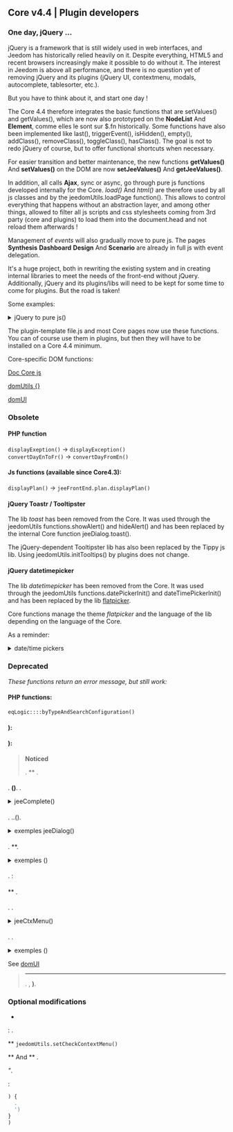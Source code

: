 ## Core v4.4 | Plugin developers

### One day, jQuery ...

jQuery is a framework that is still widely used in web interfaces, and Jeedom has historically relied heavily on it. Despite everything, HTML5 and recent browsers increasingly make it possible to do without it. The interest in Jeedom is above all performance, and there is no question yet of removing jQuery and its plugins (jQuery UI, contextmenu, modals, autocomplete, tablesorter, etc.).

But you have to think about it, and start one day !

The Core 4.4 therefore integrates the basic functions that are setValues() and getValues(), which are now also prototyped on the **NodeList** And **Element**, comme elles le sont sur $.fn historically. Some functions have also been implemented like last(), triggerEvent(), isHidden(), empty(), addClass(), removeClass(), toggleClass(), hasClass(). The goal is not to redo jQuery of course, but to offer functional shortcuts when necessary.

For easier transition and better maintenance, the new functions **getValues()** And **setValues()** on the DOM are now **setJeeValues()** And **getJeeValues()**.

In addition, all calls **Ajax**, sync or async, go through pure js functions developed internally for the Core. *load()* And *html()* are therefore used by all js classes and by the jeedomUtils.loadPage function(). This allows to control everything that happens without an abstraction layer, and among other things, allowed to filter all js scripts and css stylesheets coming from 3rd party (core and plugins) to load them into the document.head and not reload them afterwards !

Management of *events* will also gradually move to pure js. The pages **Synthesis** **Dashboard** **Design** And **Scenario** are already in full js with event delegation.

It's a huge project, both in rewriting the existing system and in creating internal libraries to meet the needs of the front-end without jQuery. Additionally, jQuery and its plugins/libs will need to be kept for some time to come for plugins. But the road is taken!

Some examples:

<details>

  <summary markdown="span">jQuery to pure js()</summary>

  ~~~ js
  {% raw %}
  //jQuery:
  $('#table_objectSummary tbody').append(tr)
  $('#table_objectSummary tbody tr').last().setValues(_summary, '.objectSummaryAttr')

  //Pure js:
  document.querySelector('#table_objectSummary tbody').insertAdjacentHTML('beforeend', tr)
  document.querySelectorAll('#table_objectSummary tbody tr').last().setJeeValues(_summary, '.objectSummaryAttr')

  //jQuery:
  var eqId = $('.eqLogicAttr[data-l1key=id]').value()
  var config = $('#config').getValues('.configKey')[0]
  var expression = $(this).closest('.actionOnMessage').getValues('.expressionAttr')

  //Pure js:
  var eqId = document.querySelector('.eqLogicAttr[data-l1key="id"]').jeeValue()
  var config = document.getElementById('config').getJeeValues('.configKey')[0]
  var expression = this.closest('.actionOnMessage').getJeeValues('.expressionAttr')

  //jQuery:
  addMyTr: function(_data) {
    var tr = '>'
    tr += '>'
    tr += '>'
    tr += '>'
    let newRow = $(tr)
    newRow.setValues(data, '.mytrDataAttr')
    $('#table_stuff tbody').append(newRow)
    //return newRow
  }

  //Pure js:
  addMyTr: function(_data) {
    var tr = '>'
    tr += '>'
    tr += '>'
    tr += '>'
    let newRow = document.createElement('tr')
    newRow.innerHTML = tr
    newRow.setJeeValues(_data, '.mytrDataAttr')
    document.getElementById('table_stuff').querySelector('tbody').appendChild(newRow)
    //return newRow
  }

  //jQuery:
  $(function(){
    console.log('Dom ready!')
  })

  //Core js:
  domUtils(function(){
    console.log('Dom ready!')
  })

  {% endraw %}
  ~~~

</details>

The plugin-template file.js and most Core pages now use these functions. You can of course use them in plugins, but then they will have to be installed on a Core 4.4 minimum.

Core-specific DOM functions:

[Doc Core js](/en_US/dev/corejs/index)

[domUtils {}](https://github.com/jeedom/core/blob/alpha/core/dom/dom.utils.js)

[domUI](https://github.com/jeedom/core/blob/alpha/core/dom/dom.ui.js)



### Obsolete

#### PHP function

`displayExeption()` -> `displayException()`  
`convertDayEnToFr()` -> `convertDayFromEn()`

#### Js functions (available since Core4.3):

`displayPlan()` -> `jeeFrontEnd.plan.displayPlan()`

#### jQuery Toastr / Tooltipster

The lib *toast* has been removed from the Core. It was used through the jeedomUtils functions.showAlert() and hideAlert() and has been replaced by the internal Core function jeeDialog.toast().

The jQuery-dependent Tooltipster lib has also been replaced by the Tippy js lib. Using jeedomUtils.initTooltips() by plugins does not change.

#### jQuery datetimepicker

The lib *datetimepicker* has been removed from the Core. It was used through the jeedomUtils functions.datePickerInit() and dateTimePickerInit() and has been replaced by the lib [flatpicker](https://flatpickr.js.org/).

Core functions manage the theme *flatpicker* and the language of the lib depending on the language of the Core.

As a reminder:

<details>

  <summary markdown="span">date/time pickers</summary>

  ~~~ html
  {% raw %}
  <input id="myDate" class="in_datepicker"/>
  <input id="myTime" class="in_timepicker"/>
  <input id="myCustomDatetime"/>
  {% endraw %}
  ~~~

  ~~~ js
  {% raw %}
  jeedomUtils.datePickerInit() //Init all input.in_datepicker
  jeedomUtils.dateTimePickerInit() //Init all input.in_timepicker

  jeedomUtils.datePickerInit('Ymd H:i:00', '#myCustomDatetime') //Will init myCustomDatetime input with custom format
  {% endraw %}
  ~~~

</details>



### Deprecated

*These functions return an error message, but still work:*

#### PHP functions:

`eqLogic::::byTypeAndSearchConfiguration()`  

#### ):

  
  
  
  
  
  
  
  
  
  
  
  
  
  
  
  
  
  
  

#### ):

  


> **Noticed**
>
> .  ** .

#### 

.  **()**. .

<details>

  <summary markdown="span">jeeComplete()</summary>

  ~~~ js
  {% raw %}
  //jQuery:
  $('input.auto').autocomplete({
    minLength: 1,
    source: dataArray
  })

  //Core js:
  ({
    minLength: 1,
    source: dataArray
  })
  {% endraw %}
  ~~~

</details>

#### 

. ..().

<details>

  <summary markdown="span">exemples jeeDialog()</summary>

  ~~~ js
  {% raw %}
  ) {
    !')
    return
  }

  :', ) {
     !== null) {
      
    }
  })

  ?', ) {
    ) {
      
    } else {
      
    }
  })

  {% endraw %}
  ~~~

</details>

#### 

. **.

<details>

  <summary markdown="span">exemples ()</summary>

  ~~~ js
  {% raw %}
  :
  $('#md_modal').dialog({
    title: "{{}}"
  }).?')

  :
  ({
    title: '{{}}',
    contentUrl: '?'
  })

  {% endraw %}
  ~~~

</details>

#### 

.
 : [](http://sortablejs.github.io/Sortable/)

#### 

 ** . 

#### 

. .

<details>

  <summary markdown="span">jeeCtxMenu()</summary>

  ~~~ js
  {% raw %}
  ({
    selector: '.nav.!
    appendTo: '',
    className: '', 
    items: {
      uniqueNameID: {
        name: '{{}}',
        isHtmlName: false,
        icon: '',
        className: '', 
        callback: 
        }
      },
      sep1: '-----',
    },
    callback: 
    }
    //isDisable: false,
    /*
    events: {
      show: ) {
      },
      hide: ) {
      }
    },
    */
    /*
    build: ) {
       = {}
       {
        callback: ) {
          ...
        }
      },
      items: contextmenuitems
    },
    position: ) {
    },
    */
  })

  {% endraw %}
  ~~~

</details>

#### 

. .

<details>

  <summary markdown="span">exemples ()</summary>

  ~~~ js
  {% raw %}
  :
  $('#bt_uploadImage').fileupload({
    url: '?
    dataType: 'json',
    done: ) {
      
    }
  })

  :
  ({
    fileInput: '),
    url: '?
    /*
    add: ) {
      ')
      ?
      ()
    },
    */
    done: ) {
      
    }
  })

  {% endraw %}
  ~~~

</details>

See [domUI](https://github.com/jeedom/core/blob/alpha/core/dom/dom.ui.js)

> ****
>
> . , **)**.

### Optional modifications

- 

 : .

 **  ``jeedomUtils.setCheckContextMenu()``

 ** And ** .

 *"*.

:

````js
) {
  .
  ')
}
)
````

